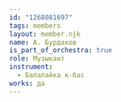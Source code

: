 ```yaml
---
id: "1268081697"
tags: members
layout: member.njk
name: А. Бурдаков
is_part_of_orchestra: true
role: Музыкант
instrument:
  - Балалайка к-бас
works: да
---
```

